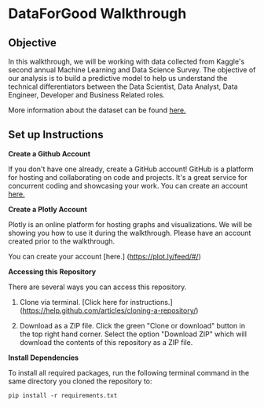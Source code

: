 # DataForGood Walkthrough

## Objective

In this walkthrough, we will be working with data collected from Kaggle's second annual Machine Learning and Data Science Survey. 
The objective of our analysis is to build a predictive model to help us understand the technical differentiators between 
the Data Scientist, Data Analyst, Data Engineer, Developer and Business Related roles. 


More information about the dataset can be found [here.](https://www.kaggle.com/kaggle/kaggle-survey-2018/home)

## Set up Instructions 

**Create a Github Account**

If you don't have one already, create a GitHub account! GitHub is a platform for hosting and collaborating on code and projects. It's a great service for concurrent coding and showcasing your work. You can create an account [here.](https://www.github.com/join)

**Create a Plotly Account**

Plotly is an online platform for hosting graphs and visualizations. We will be showing you how to use it during the walkthrough. Please have an account created prior to the walkthrough.

You can create your account [here.] (https://plot.ly/feed/#/)

**Accessing this Repository**

There are several ways you can access this repository. 

1. Clone via terminal. [Click here for instructions.] (https://help.github.com/articles/cloning-a-repository/)

2. Download as a ZIP file. Click the green "Clone or download" button in the top right hand corner. Select the option "Download ZIP" which will download the contents of this repository as a ZIP file.

**Install Dependencies**

To install all required packages, run the following terminal command in the same directory you cloned the repository to: 

```pip install -r requirements.txt```

